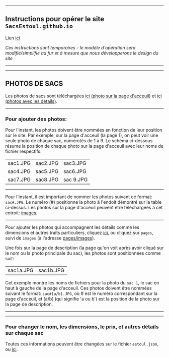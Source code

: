 
<hr/>

## Instructions pour opérer le site `SacsEstoul.github.io` 

Lien [ici](SacsEstoul.github.io)

*Ces instructions sont temporaires - le modèle d'opération sera modifié/simplifié au fur et à mesure que nous développerons le design du site*

<hr/>

---

## PHOTOS DE SACS


Les photos de sacs sont téléchargées [ici (photo sur la page d'acceuil)](images) et [ici (photos avec les détails)](pages/images). 


---

### Pour ajouter des photos:

Pour l'instant, les photos doivent être nommées en fonction de leur position sur le site. Par exemple, sur la page d'acceuil (la page 1), on peut voir une seule photo de chaque sac, numérotés de 1 à 9. Le schéma ci-dessous résume la position de chaque photo sur la page d'acceuil avec leur noms de fichier respectifs:

<table>
  <tr>
    <td>sac1.JPG</td>
    <td>sac2.JPG</td>
    <td>sac3.JPG</td>
  </tr>
  <tr>
    <td>sac4.JPG</td>
    <td>sac5.JPG</td>
    <td>sac6.JPG</td>
  </tr>
  <tr>
    <td>sac7.JPG</td>
    <td>sac8.JPG</td>
    <td>sac 9.JPG</td>
  </tr>  
</table>


---

Pour l'instant, il est important de nommer les photos suivant ce format: `sac#.JPG`. Le numéro (#) positionne la photo à l'endoit démontré sur la table ci-dessus.
Les photos sur la page d'acceuil peuvent être téléchargées à cet entroit: [images](images).

---

Pour ajouter les photos qui accompagnent les détails comme les dimensions et autres traits particuliers, cliquez [ici](pages/images), ou cliquez sur `pages`, suivi de `images` (à l'adresse [pages/images](pages/images)).

Une fois sur la page de description (la page qu'on voit après avoir cliqué sur le nom ou la photo principale du sac), les photos sont positionnées comme suit:


<table>
  <tr>
    <td>sac1a.JPG</td>
    <td>sac1b.JPG</td>
  </tr>
</table>


Cet exemple montre les noms de fichiers pour la photo du `sac 1`, le sac en haut à gauche de la page d'acceuil. Ces photos doivent être nommées suivant le format: `sac#[a/b].JPG`, où # est le numéro correspondant sur la page d'acceuil, et [a/b] (qui signifie 'a ou b') est la position de la photo sur la page de description.


---

---

### Pour changer le nom, les dimensions, le prix, et autres détails sur chaque sac

Toutes ces informations peuvent être changées sur le fichier `estoul.json`, ou [ici](estoul.json).

